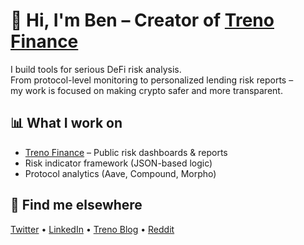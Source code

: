 # 👋 Hi, I'm Ben – Creator of [Treno Finance](https://treno.finance)

I build tools for serious DeFi risk analysis.  
From protocol-level monitoring to personalized lending risk reports –  
my work is focused on making crypto safer and more transparent.

## 📊 What I work on

- [Treno Finance](https://treno.finance) – Public risk dashboards & reports
- Risk indicator framework (JSON-based logic)
- Protocol analytics (Aave, Compound, Morpho)

## 📡 Find me elsewhere

[Twitter](https://twitter.com/BenFightsRisk) • [LinkedIn](https://www.linkedin.com/in/dein-profil) • [Treno Blog](https://treno.finance/blog) • [Reddit](https://www.reddit.com/user/cloudwalker187/)
